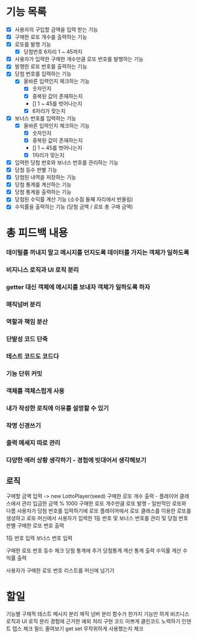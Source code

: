 # 기능 목록
- [x] 사용자의 구입할 금액을 입력 받는 기능
- [x] 구매한 로또 개수를 출력하는 기능
- [x] 로또를 발행 기능 
    - [x] 당첨번호 6자리 1 ~ 45까지
- [x] 사용자가 입력한 구매한 개수만큼 로또 번호를 발행하는 기능
- [x] 발행한 로또 번호를 출력하는 기능
- [x] 당첨 번호를 입력하는 기능
    - [x] 올바른 입력인지 체크하는 기능
        - [x] 숫자인지
        - [x] 중복된 값이 존재하는지
        - [] 1 ~ 45를 벗어나는지
        - [x] 6자리가 맞는지
- [x] 보너스 번호를 입력하는 기능
    - [x] 올바른 입력인지 체크하는 기능
        - [x] 숫자인지
        - [x] 중복된 값이 존재하는지
        - [] 1 ~ 45를 벗어나는지
        - [x] 1자리가 맞는지
- [x] 입력한 당첨 번호와 보너스 번호를 관리하는 기능 
- [x] 당첨 등수 판별 기능
- [x] 당첨된 내역을 저장하는 기능
- [x] 당첨 통계를 계산하는 기능
- [x] 당첨 통계을 출력하는 기능
- [x] 당첨된 수익률 계산 기능 (소수점 둘째 자리에서 반올림)
- [x] 수익률을 출력하는 기능 (당첨 금액 / 로또 총 구매 금액)

# 총 피드백 내용
### 데이털를 꺼내지 말고 메시지를 던지도록 데이터를 가지는 객체가 일하도록
### 비지니스 로직과 UI 로직 분리
### getter 대신 객체에 메시지를 보내자 객체가 일하도록 하자
### 매직넘버 분리
### 역할과 책임 분산 
### 단발성 코드 단축
### 테스트 코드도 코드다
### 기능 단위 커밋
### 객체를 객체스럽게 사용
### 내가 작성한 로직에 이유를 설멍할 수 있기
### 작명 신경쓰기
### 출력 메세지 따로 관리
### 다양한 에러 상황 생각하기 - 경험에 빗대어서 생각해보기


## 로직
구매할 금액 입력 -> new LottoPlayer(seed)
구매한 로또 개수 출력 - 플레이어 클래스에서 관리 입금한 금액 % 1000
구매한 로또 개수만큼 로또 발행 - 일반적인 로또와 다름 사용자가 당첨 번호를 입력하기에 로또 플레이어에서 로또 클래스를 이용한 로또를 생성하고 로또 머신에서 사용자가 입력한 1등 번호 및 보너스 번호를 관리 및 당첨 번호 판별
구매한 로또 번호 출력

1등 번호 입력
보너스 번호 입력

구매한 로또 번호 등수 체크
당첨 통계에 추가
당첨통계 계산
통계 출력
수익률 계산
수익률 출력

사용자가 구매한 로또 번호 리스트를 머신에 넘기기


# 할일
기능별 구체적 테스트
메시지 분리
매직 넘버 분리
함수가 한가지 기능만 하게
비즈니스 로직과 UI 로직 분리
경험에 근거한 예외 처리 구현
코드 이쁘게
클린코드 노력하기
인덴트 뎁스 체크
필드 줄여보기
get set 무작위하게 사용했는지 체크